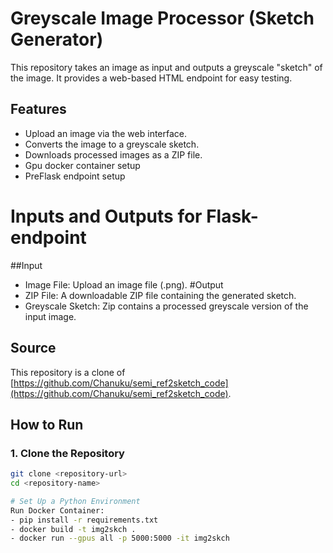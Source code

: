 # Greyscale Image Processor (Sketch Generator)

This repository takes an image as input and outputs a greyscale "sketch" of the image. It provides a web-based HTML endpoint for easy testing.

## Features
- Upload an image via the web interface.
- Converts the image to a greyscale sketch.
- Downloads processed images as a ZIP file.
- Gpu docker container setup
- PreFlask endpoint setup

# Inputs and Outputs for Flask-endpoint
##Input
 - Image File: Upload an image file (.png).
#Output
- ZIP File: A downloadable ZIP file containing the generated sketch.
- Greyscale Sketch: Zip contains a processed greyscale version of the input image.

## Source
This repository is a clone of [https://github.com/Chanuku/semi_ref2sketch_code](https://github.com/Chanuku/semi_ref2sketch_code).


## How to Run

### 1. Clone the Repository
```bash
git clone <repository-url>
cd <repository-name>

# Set Up a Python Environment
Run Docker Container:
- pip install -r requirements.txt
- docker build -t img2skch .
- docker run --gpus all -p 5000:5000 -it img2skch
